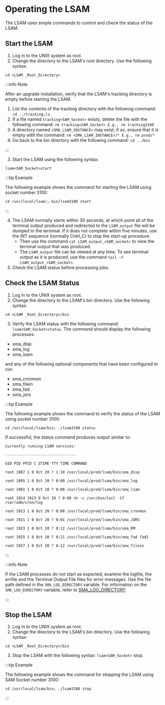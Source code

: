 # Operating the LSAM

The LSAM uses simple commands to control and check the status of the LSAM.

## Start the LSAM

1. Log in to the UNIX system as root.
2. Change the directory to the LSAM's root directory. Use the following syntax:

```cd <LSAM _Root_Directory>```

:::info Note

After an upgrade installation, verify that the LSAM's tracking directory is empty before starting the LSAM.

1. List the contents of the tracking directory with the following command:
```cd ../tracking;ls```
2. If a file named ```tracking<SAM_Socket>``` exists, delete the file with the following command: ```rm tracking<SAM_Socket> E.g., rm tracking3100```
3. A directory named ```<SMA_LSAM_INSTANCE>``` may exist; if so, ensure that it is empty with the command: ```rm <SMA_LSAM_INSTANCE>/* E.g., rm prod/*```
4. Go back to the bin directory with the following command: ```cd ../bin```

:::

3. Start the LSAM using the following syntax:

```lsam<SAM_Socket>start```

:::tip Example

The following example shows the command for starting the LSAM using socket number 3100:

```cd /usr/local/lsam/; bin/lsam3100 start```

:::


4. The LSAM normally starts within 30 seconds, at which point all of the terminal output produced and redirected to the ```LSAM_output``` file will be dumped to the terminal. If it does not complete within five minutes, use the INT sequence (normally Cntrl_C) to stop the start-up procedure. 
    * Then use the command ```cat LSAM_output_<SAM_socket>``` to view the terminal output that was produced. 
    * The ```LSAM_output``` file can be viewed at any time. To see terminal output as it is produced, use the command ```tail –f LSAM_output_<SAM_socket>```.
5. Check the LSAM status before processing jobs.

## Check the LSAM Status

1. Log in to the UNIX system as root.
2. Change the directory to the LSAM's bin directory. Use the following syntax:

```cd <LSAM _Root_Directory>/bin```

3. Verify the LSAM status with the following command: ```lsam<SAM_Socket>status```. The command should display the following processes:
* sma_disp
* sma_log
* sma_lsam

and any of the following optional components that have been configured to run:
* sma_cronmon
* sma_filein
* sma_fad
* sma_jors

:::tip Example

The following example shows the command to verify the status of the LSAM using socket number 3100:

```
cd /usr/local/lsam/bin; ./lsam3100 status
```

If successful, the status command produces output similar to:

```
Currently running LSAM services:

--------------------------------

UID PID PPID C STIME TTY TIME COMMAND

root 1907 1 0 Oct 20 ? 1:10 /usr/local/prod/lsam/bin/sma_disp

root 1895 1 0 Oct 20 ? 0:00 /usr/local/prod/lsam/bin/sma_log

root 1901 1 0 Oct 20 ? 0:00 /usr/local/prod/lsam/bin/sma_lsam

root 1914 1913 0 Oct 20 ? 0:00 sh -c /usr/bin/tail -1f /var/adm/cron/log

root 1913 1 0 Oct 20 ? 0:00 /usr/local/prod/lsam/bin/sma_cronmon

root 1921 1 0 Oct 20 ? 0:01 /usr/local/prod/lsam/bin/sma_JORS

root 1923 1 0 Oct 20 ? 0:12 /usr/local/prod/lsam/bin/sma_RM

root 1925 1 0 Oct 20 ? 0:21 /usr/local/prod/lsam/bin/sma_fad fad1

root 1927 1 0 Oct 20 ? 0:12 /usr/local/prod/lsam/bin/sma_filein
```

:::

:::info Note

If the LSAM processes do not start as expected, examine the logfile, the errfile and the Terminal Output File files for error messages. Use the file path defined in the ```SMA_LOG_DIRECTORY``` variable. For information on the ```SMA_LOG_DIRECTORY``` variable, refer to [SMA_LOG_DIRECTORY](sma-log-directory).

:::

## Stop the LSAM

1. Log in to the UNIX system as root.
2. Change the directory to the LSAM's bin directory. Use the following syntax:

```cd <LSAM _Root_Directory>/bin```

3. Stop the LSAM with the following syntax: ```lsam<SAM_Socket>``` stop.

:::tip Example

The following example shows the command for stopping the LSAM using SAM Socket number 3100:

```cd /usr/local/lsam/bin; ./lsam3100 stop```

:::